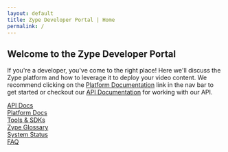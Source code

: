 ```yaml
---
layout: default
title: Zype Developer Portal | Home
permalink: /
---
```


<h2 class="hidden-mobile">Welcome to the Zype Developer Portal</h2>

If you're a developer, you've come to the right place! Here we'll discuss the Zype platform and how to leverage it to deploy your video content. We recommend clicking on the [Platform Documentation](/platform_docs/) link in the nav bar to get started or checkout our [API Documentation](/api_docs/intro/) for working with our API.


<div id="homepage-container">
  <a href="/api_docs/intro/">
    <div class="homepage-tile">
      <span class="fa fa-code homepage-icon"></span>
      <span class="homepage-text">API Docs</span>
    </div>
  </a>

  <a href="https://support.zype.com">
    <div class="homepage-tile">
      <span class="fa fa-file-text homepage-icon"></span>
      <span class="homepage-text">Platform Docs</span>
    </div>
  </a>

  <a href="https://support.zype.com/hc/en-us/categories/201978548-Applications">
    <div class="homepage-tile end-of-row">
      <span class="fa fa-cubes homepage-icon"></span>
      <span class="homepage-text">Tools &amp; SDKs</span>
    </div>
  </a>

  <a href="https://support.zype.com/hc/en-us/articles/216218128-Glossary-of-Zype-Terms">
    <div class="homepage-tile">
      <span class="fa fa-book homepage-icon"></span>
      <span class="homepage-text">Zype Glossary</span>
    </div>
  </a>

  <a href="http://status.zype.com/">
    <div class="homepage-tile">
      <span class="fa fa-cogs homepage-icon"></span>
      <span class="homepage-text">System Status</span>
    </div>
  </a>

  <a href="https://support.zype.com/hc/en-us/categories/115001506808-FAQ">
    <div class="homepage-tile end-of-row">
      <span class="fa fa-question homepage-icon"></span>
      <span class="homepage-text">FAQ</span>
    </div>
  </a>
</div>

